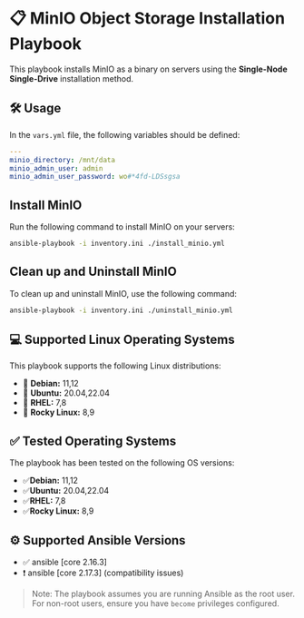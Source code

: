 # 📋 MinIO Object Storage Installation Playbook

This playbook installs MinIO as a binary on servers using the **Single-Node Single-Drive** installation method.

## 🛠️ Usage

In the `vars.yml` file, the following variables should be defined:

```yml
---
minio_directory: /mnt/data
minio_admin_user: admin
minio_admin_user_password: wo#*4fd-LDSsgsa
```
## Install MinIO
Run the following command to install MinIO on your servers:
```bash
ansible-playbook -i inventory.ini ./install_minio.yml
```
## Clean up and Uninstall MinIO
To clean up and uninstall MinIO, use the following command:
```bash
ansible-playbook -i inventory.ini ./uninstall_minio.yml
```

## 💻 Supported Linux Operating Systems
This playbook supports the following Linux distributions:
* 🐧 **Debian:** 11,12
* 🐧 **Ubuntu:** 20.04,22.04
* 🐧 **RHEL:** 7,8
* 🐧 **Rocky Linux:** 8,9

## ✅ Tested Operating Systems
The playbook has been tested on the following OS versions:
* ✅**Debian:** 11,12
* ✅**Ubuntu:** 20.04,22.04
* ✅**RHEL:** 7,8
* ✅**Rocky Linux:** 8,9

## ⚙️ Supported Ansible Versions
* ✅ ansible [core 2.16.3]
* ❗️ ansible [core 2.17.3] (compatibility issues)

> Note: The playbook assumes you are running Ansible as the root user. For non-root users, ensure you have `become` privileges configured.
